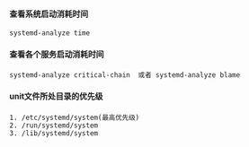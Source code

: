 #### 查看系统启动消耗时间
```
systemd-analyze time
```

#### 查看各个服务启动消耗时间
```
systemd-analyze critical-chain  或者 systemd-analyze blame
```

#### unit文件所处目录的优先级
```
1. /etc/systemd/system(最高优先级)
2. /run/systemd/system
3. /lib/systemd/system
```